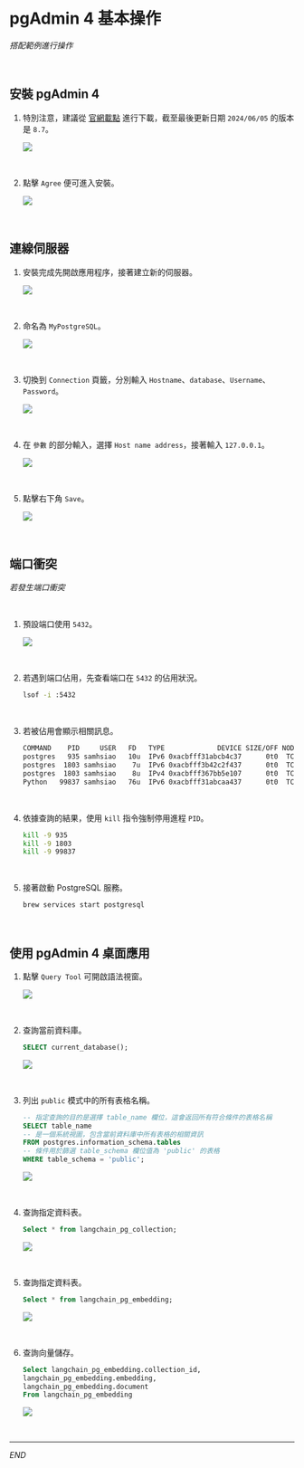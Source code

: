 # pgAdmin 4 基本操作

_搭配範例進行操作_

<br>

## 安裝 pgAdmin 4

1. 特別注意，建議從 [官網載點](https://www.pgadmin.org/download/pgadmin-4-macos/) 進行下載，截至最後更新日期 `2024/06/05` 的版本是 `8.7`。

    ![](images/img_13.png)

<br>

2. 點擊 `Agree` 便可進入安裝。

    ![](images/img_05.png)

<br>

## 連線伺服器

1. 安裝完成先開啟應用程序，接著建立新的伺服器。

    ![](images/img_02.png)

<br>

2. 命名為 `MyPostgreSQL`。

    ![](images/img_04.png)

<br>

3. 切換到 `Connection` 頁籤，分別輸入 `Hostname`、`database`、`Username`、`Password`。

    ![](images/img_06.png)

<br>

4. 在 `參數` 的部分輸入，選擇 `Host name address`，接著輸入 `127.0.0.1`。

    ![](images/img_07.png)

<br>

5. 點擊右下角 `Save`。

    ![](images/img_08.png)

<br>

## 端口衝突

_若發生端口衝突_

<br>

1. 預設端口使用 `5432`。

    ![](images/img_01.png)

<br>

2. 若遇到端口佔用，先查看端口在 `5432` 的佔用狀況。

    ```bash
    lsof -i :5432
    ```

<br>

3. 若被佔用會顯示相關訊息。

    ```bash
    COMMAND    PID     USER   FD   TYPE             DEVICE SIZE/OFF NODE NAME
    postgres   935 samhsiao   10u  IPv6 0xacbfff31abcb4c37      0t0  TCP localhost:postgresql->localhost:57888 (ESTABLISHED)
    postgres  1803 samhsiao    7u  IPv6 0xacbfff3b42c2f437      0t0  TCP localhost:postgresql (LISTEN)
    postgres  1803 samhsiao    8u  IPv4 0xacbfff367bb5e107      0t0  TCP localhost:postgresql (LISTEN)
    Python   99837 samhsiao   76u  IPv6 0xacbfff31abcaa437      0t0  TCP localhost:57888->localhost:postgresql (ESTABLISHED)
    ```

<br>

4. 依據查詢的結果，使用 `kill` 指令強制停用進程 `PID`。

    ```bash
    kill -9 935
    kill -9 1803
    kill -9 99837
    ```

<br>

5. 接著啟動 PostgreSQL 服務。

    ```bash
    brew services start postgresql
    ```

<br>

## 使用 pgAdmin 4 桌面應用

1. 點擊 `Query Tool` 可開啟語法視窗。

    ![](images/img_03.png)

<br>

2. 查詢當前資料庫。

    ```sql
    SELECT current_database();
    ```

    ![](images/img_14.png)

<br>

3. 列出 `public` 模式中的所有表格名稱。

    ```sql
    -- 指定查詢的目的是選擇 table_name 欄位，這會返回所有符合條件的表格名稱
    SELECT table_name
    -- 是一個系統視圖，包含當前資料庫中所有表格的相關資訊
    FROM postgres.information_schema.tables
    -- 條件用於篩選 table_schema 欄位值為 'public' 的表格
    WHERE table_schema = 'public';
    ```

    ![](images/img_15.png)

<br>

4. 查詢指定資料表。

    ```sql
    Select * from langchain_pg_collection;
    ```

    ![](images/img_09.png)

<br>

5. 查詢指定資料表。

    ```sql
    Select * from langchain_pg_embedding;
    ```

    ![](images/img_16.png)

<br>

6. 查詢向量儲存。

    ```sql
    Select langchain_pg_embedding.collection_id,
    langchain_pg_embedding.embedding,
    langchain_pg_embedding.document
    From langchain_pg_embedding
    ```

    ![](images/img_10.png)

<br>

___

_END_